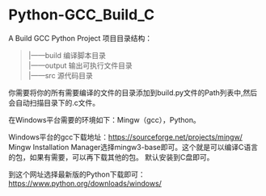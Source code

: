 # Python-GCC_Build_C
A Build GCC Python Project
项目目录结构：
>|——build    编译脚本目录  
>|——output   输出可执行文件目录  
>|——src      源代码目录  

你需要将你的所有需要编译的文件的目录添加到build.py文件的Path列表中,然后会自动扫描目录下的.c文件。  

在Windows平台需要的环境如下：Mingw（gcc），Python。

Windows平台的gcc下载地址：https://sourceforge.net/projects/mingw/
Mingw Installation Manager选择mingw3-base即可。这个就是可以编译C语言的包，如果有需要，可以再下载其他的包。
默认安装到C盘即可。

到这个网址选择最新版的Python下载即可：https://www.python.org/downloads/windows/
